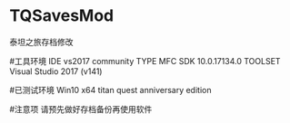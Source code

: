 # TQSavesMod
泰坦之旅存档修改

#工具环境
IDE vs2017 community
TYPE MFC
SDK 10.0.17134.0 
TOOLSET Visual Studio 2017 (v141)

#已测试环境
Win10 x64 titan quest anniversary edition

#注意项
请预先做好存档备份再使用软件

